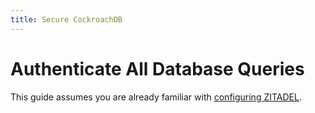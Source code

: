 ```yaml
---
title: Secure CockroachDB
---
```


# Authenticate All Database Queries

This guide assumes you are already familiar with [configuring ZITADEL](./configure).

